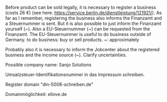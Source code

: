 Before product can be sold legally, it is necessary to register a business (costs 26 €) (see here: https://service.berlin.de/dienstleistung/121921/).
As far as I remember, registering the business also informs the Finanzamt and a Steuernummer is sent.
But it is also possible to just inform the Finanzamt yourself (~).
Also a EU-Steuernummer (~) can be requested from the Finanzamt.
The EU-Steuernummer is useful to do business outside of Germany.
to do business: buy or sell products.
~: approximately

Probably also it is necessary to inform the Jobcenter about the registered business and the income source (~).
Clarify uncertainties.

Possible company name: Sanjo Solutions

Umsatzsteuer-Identifikationsnummer in das Impressum schreiben.

Register domain "din-5008-schreiben.de"

Domainmöglichkeit: ellove.de

